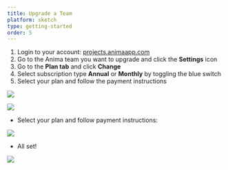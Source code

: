 ```yaml
---
title: Upgrade a Team
platform: sketch
type: getting-started
order: 5
---
```

<!---
> ❗️**Important:** There are two types of workspaces: Personal and Teams
> - Each **Workspace** needs its own separate Anima subscription
> - **Personal workspace** will automatically be upgraded when a Team workspace is upgraded
> 
> 

## Upgrade Personal Workspace

--->

1. Login to your account: [projects.animaapp.com](https://projects.animaapp.com)
2. Go to the Anima team you want to upgrade and click the **Settings** icon
3. Go to the **Plan tab** and click **Change**
4. Select subscription type **Annual** or **Monthly** by toggling the blue switch
5. Select your plan and follow the payment instructions

![](https://p46.f4.n0.cdn.getcloudapp.com/items/7Ku08BGv/Upgrade%20Team%402x.png?v=83801eba83fb4d03d177baea6f5f10ba)

![](https://downloads.intercomcdn.com/i/o/98345853/389649c8fa76cbfa0fc7a1da/Screen+Shot+2019-01-21+at+3.30.01+PM.png)

-   Select your plan and follow payment instructions:

![](https://downloads.intercomcdn.com/i/o/124259735/0f1b389932e0e48dfa644ace/New+Prices+and+tiers.png)
-   All set!

![](https://downloads.intercomcdn.com/i/o/98342871/4f42817ebab4b9e2e2244571/Screen+Shot+2019-01-21+at+3.32.16+PM.png)
